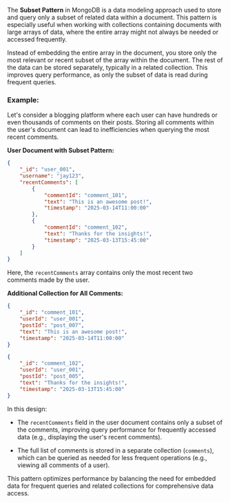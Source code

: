 
The **Subset Pattern** in MongoDB is a data modeling approach used to store and query only a subset of related data within a document. This pattern is especially useful when working with collections containing documents with large arrays of data, where the entire array might not always be needed or accessed frequently.

Instead of embedding the entire array in the document, you store only the most relevant or recent subset of the array within the document. The rest of the data can be stored separately, typically in a related collection. This improves query performance, as only the subset of data is read during frequent queries.

### Example:

Let's consider a blogging platform where each user can have hundreds or even thousands of comments on their posts. Storing all comments within the user's document can lead to inefficiencies when querying the most recent comments. 

**User Document with Subset Pattern:**

```json
{
    "_id": "user_001",
    "username": "jay123",
    "recentComments": [
        {
            "commentId": "comment_101",
            "text": "This is an awesome post!",
            "timestamp": "2025-03-14T11:00:00"
        },
        {
            "commentId": "comment_102",
            "text": "Thanks for the insights!",
            "timestamp": "2025-03-13T15:45:00"
        }
    ]
}
```

Here, the `recentComments` array contains only the most recent two comments made by the user.

**Additional Collection for All Comments:**

```json
{
    "_id": "comment_101",
    "userId": "user_001",
    "postId": "post_007",
    "text": "This is an awesome post!",
    "timestamp": "2025-03-14T11:00:00"
}
```

```json
{
    "_id": "comment_102",
    "userId": "user_001",
    "postId": "post_005",
    "text": "Thanks for the insights!",
    "timestamp": "2025-03-13T15:45:00"
}
```

In this design:

- The `recentComments` field in the user document contains only a subset of the comments, improving query performance for frequently accessed data (e.g., displaying the user's recent comments).

- The full list of comments is stored in a separate collection (`comments`), which can be queried as needed for less frequent operations (e.g., viewing all comments of a user).

This pattern optimizes performance by balancing the need for embedded data for frequent queries and related collections for comprehensive data access.